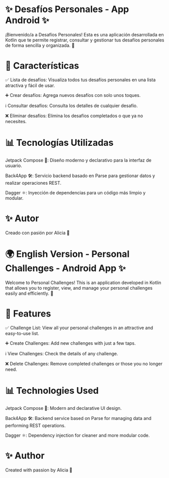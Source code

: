 # ✨ Desafíos Personales - App Android ✨

¡Bienvenido/a a Desafíos Personales! Esta es una aplicación desarrollada en Kotlin que te permite registrar, consultar y gestionar tus desafíos personales de forma sencilla y organizada. 🌟

# 🚀 Características

✅ Lista de desafíos: Visualiza todos tus desafíos personales en una lista atractiva y fácil de usar.

➕ Crear desafíos: Agrega nuevos desafíos con solo unos toques.

ℹ️ Consultar desafíos: Consulta los detalles de cualquier desafío.

❌ Eliminar desafíos: Elimina los desafíos completados o que ya no necesites.

# 📊 Tecnologías Utilizadas

Jetpack Compose 🎨: Diseño moderno y declarativo para la interfaz de usuario.

Back4App 🛠️: Servicio backend basado en Parse para gestionar datos y realizar operaciones REST.

Dagger ⚛️: Inyección de dependencias para un código más limpio y modular.

# ✨ Autor

Creado con pasión por Alicia 🌈

# 🌍 English Version - Personal Challenges - Android App ✨

Welcome to Personal Challenges! This is an application developed in Kotlin that allows you to register, view, and manage your personal challenges easily and efficiently. 🌟

# 🚀 Features

✅ Challenge List: View all your personal challenges in an attractive and easy-to-use list.

➕ Create Challenges: Add new challenges with just a few taps.

ℹ️ View Challenges: Check the details of any challenge.

❌ Delete Challenges: Remove completed challenges or those you no longer need.

# 📊 Technologies Used

Jetpack Compose 🎨: Modern and declarative UI design.

Back4App 🛠️: Backend service based on Parse for managing data and performing REST operations.

Dagger ⚛️: Dependency injection for cleaner and more modular code.

# ✨ Author

Created with passion by Alicia 🌈
